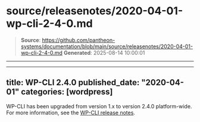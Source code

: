 # source/releasenotes/2020-04-01-wp-cli-2-4-0.md

> **Source**: https://github.com/pantheon-systems/documentation/blob/main/source/releasenotes/2020-04-01-wp-cli-2-4-0.md
> **Generated**: 2025-08-14 10:00:01

---

---
title: WP-CLI 2.4.0
published_date: "2020-04-01"
categories: [wordpress]
---
WP-CLI has been upgraded from version 1.x to version 2.4.0 platform-wide.  For more information, see the [WP-CLI release notes](https://make.wordpress.org/cli/2019/11/12/wp-cli-v2-4-0-release-notes/).
